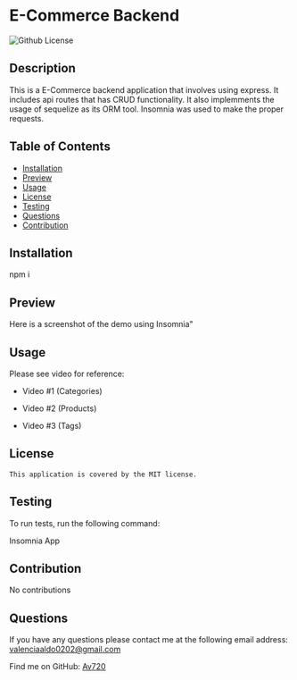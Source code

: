 
  
  # E-Commerce Backend


![Github License](https://img.shields.io/badge/license-MIT-red.svg)

## Description 
This is a E-Commerce backend application that involves using express. It includes api routes that has CRUD functionality. It also implemments the usage of sequelize as its ORM tool. Insomnia was used to make the proper requests.

## Table of Contents 

- [Installation](#installation)
- [Preview](#preview)
- [Usage](#usage)
- [License](#license)
- [Testing](#testing)
- [Questions](#questions)
- [Contribution](#contribution)

## Installation 
npm i

## Preview

Here is a screenshot of the demo using Insomnia" 



## Usage 
Please see video for reference: 

- Video #1 (Categories)

- Video #2 (Products)

- Video #3 (Tags)

## License
    This application is covered by the MIT license.

## Testing
To run tests, run the following command:

Insomnia App 

## Contribution 
No contributions

## Questions 
If you have any questions please contact me at the following email address: valenciaaldo0202@gmail.com

Find me on GitHub: [Av720](Https://github.com/Av720)

